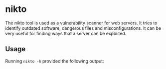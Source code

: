 # nikto

The nikto tool is used as a vulnerability scanner for web servers. It tries to identify outdated software, dangerous files and misconfigurations. It can be very useful for finding ways that a server can be exploited.

## Usage

Running `nikto -h` provided the following output:
